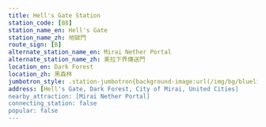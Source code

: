 ```yaml
---
title: Hell's Gate Station
station_code: [B8]
station_name_en: Hell's Gate
station_name_zh: 地獄門
route_sign: [B]
alternate_station_name_en: Mirai Nether Portal
alternate_station_name_zh: 美拉下界傳送門
location_en: Dark Forest
location_zh: 黑森林
jumbotron_style: .station-jumbotron{background-image:url(/img/bg/blueline.png);background-repeat:no-repeat;background-size:100% 10px;background-position:left 130px}
address: [Hell's Gate, Dark Forest, City of Mirai, United Cities]
nearby_attraction: [Mirai Nether Portal]
connecting_station: false
popular: false
---
```



